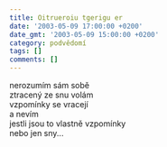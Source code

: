 ```yaml
---
title: Oitrueroiu tgerigu er
date: '2003-05-09 17:00:00 +0200'
date_gmt: '2003-05-09 15:00:00 +0200'
category: podvědomí
tags: []
comments: []
---
```


<p>nerozumím sám sobě<br>ztracený ze snu volám<br>vzpomínky se vracejí<br>a nevím<br>jestli jsou to vlastně vzpomínky<br>nebo jen sny...</p>
